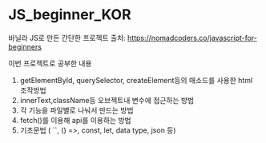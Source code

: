# JS_beginner_KOR


바닐라 JS로 만든 간단한 프로젝트
출처: https://nomadcoders.co/javascript-for-beginners

이번 프로젝트로 공부한 내용

1. getElementById, querySelector, createElement등의 매소드를 사용한 html 조작방법
2. innerText,className등 오브젝트내 변수에 접근하는 방법
3. 각 기능을 파일별로 나눠서 만드는 방법
4. fetch()를 이용해 api를 이용하는 방법
5. 기초문법 ( ``, () =>, const, let, data type, json 등)
